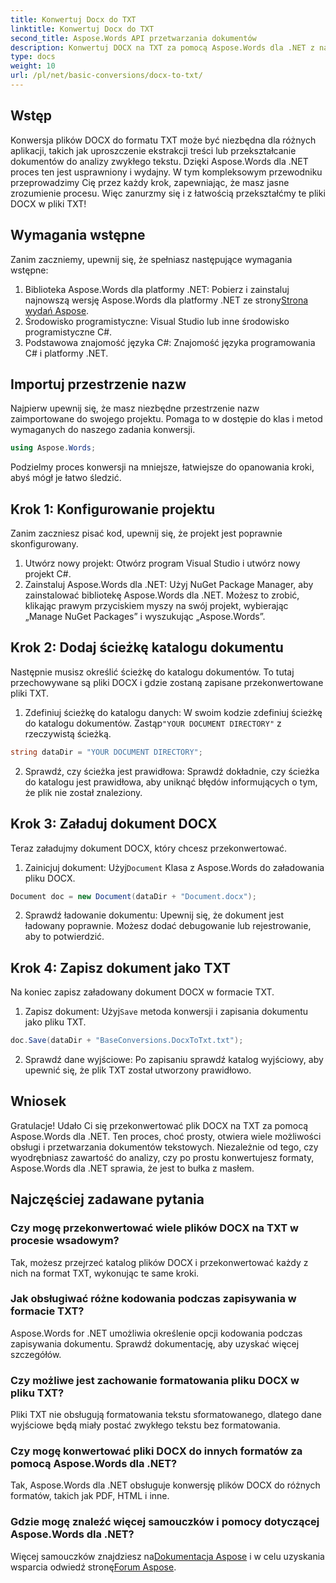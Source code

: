 ```yaml
---
title: Konwertuj Docx do TXT
linktitle: Konwertuj Docx do TXT
second_title: Aspose.Words API przetwarzania dokumentów
description: Konwertuj DOCX na TXT za pomocą Aspose.Words dla .NET z naszym przewodnikiem krok po kroku. Naucz się przekształcać dokumenty wydajnie i bez wysiłku.
type: docs
weight: 10
url: /pl/net/basic-conversions/docx-to-txt/
---
```

## Wstęp

Konwersja plików DOCX do formatu TXT może być niezbędna dla różnych aplikacji, takich jak uproszczenie ekstrakcji treści lub przekształcanie dokumentów do analizy zwykłego tekstu. Dzięki Aspose.Words dla .NET proces ten jest usprawniony i wydajny. W tym kompleksowym przewodniku przeprowadzimy Cię przez każdy krok, zapewniając, że masz jasne zrozumienie procesu. Więc zanurzmy się i z łatwością przekształćmy te pliki DOCX w pliki TXT!

## Wymagania wstępne

Zanim zaczniemy, upewnij się, że spełniasz następujące wymagania wstępne:

1.  Biblioteka Aspose.Words dla platformy .NET: Pobierz i zainstaluj najnowszą wersję Aspose.Words dla platformy .NET ze strony[Strona wydań Aspose](https://releases.aspose.com/words/net/).
2. Środowisko programistyczne: Visual Studio lub inne środowisko programistyczne C#.
3. Podstawowa znajomość języka C#: Znajomość języka programowania C# i platformy .NET.

## Importuj przestrzenie nazw

Najpierw upewnij się, że masz niezbędne przestrzenie nazw zaimportowane do swojego projektu. Pomaga to w dostępie do klas i metod wymaganych do naszego zadania konwersji.

```csharp
using Aspose.Words;
```

Podzielmy proces konwersji na mniejsze, łatwiejsze do opanowania kroki, abyś mógł je łatwo śledzić.

## Krok 1: Konfigurowanie projektu

Zanim zaczniesz pisać kod, upewnij się, że projekt jest poprawnie skonfigurowany.

1. Utwórz nowy projekt: Otwórz program Visual Studio i utwórz nowy projekt C#.
2. Zainstaluj Aspose.Words dla .NET: Użyj NuGet Package Manager, aby zainstalować bibliotekę Aspose.Words dla .NET. Możesz to zrobić, klikając prawym przyciskiem myszy na swój projekt, wybierając „Manage NuGet Packages” i wyszukując „Aspose.Words”.

## Krok 2: Dodaj ścieżkę katalogu dokumentu

Następnie musisz określić ścieżkę do katalogu dokumentów. To tutaj przechowywane są pliki DOCX i gdzie zostaną zapisane przekonwertowane pliki TXT.

1.  Zdefiniuj ścieżkę do katalogu danych: W swoim kodzie zdefiniuj ścieżkę do katalogu dokumentów. Zastąp`"YOUR DOCUMENT DIRECTORY"` z rzeczywistą ścieżką.

```csharp
string dataDir = "YOUR DOCUMENT DIRECTORY";
```

2. Sprawdź, czy ścieżka jest prawidłowa: Sprawdź dokładnie, czy ścieżka do katalogu jest prawidłowa, aby uniknąć błędów informujących o tym, że plik nie został znaleziony.

## Krok 3: Załaduj dokument DOCX

Teraz załadujmy dokument DOCX, który chcesz przekonwertować.

1.  Zainicjuj dokument: Użyj`Document` Klasa z Aspose.Words do załadowania pliku DOCX.

```csharp
Document doc = new Document(dataDir + "Document.docx");
```

2. Sprawdź ładowanie dokumentu: Upewnij się, że dokument jest ładowany poprawnie. Możesz dodać debugowanie lub rejestrowanie, aby to potwierdzić.

## Krok 4: Zapisz dokument jako TXT

Na koniec zapisz załadowany dokument DOCX w formacie TXT.

1.  Zapisz dokument: Użyj`Save` metoda konwersji i zapisania dokumentu jako pliku TXT.

```csharp
doc.Save(dataDir + "BaseConversions.DocxToTxt.txt");
```

2. Sprawdź dane wyjściowe: Po zapisaniu sprawdź katalog wyjściowy, aby upewnić się, że plik TXT został utworzony prawidłowo.

## Wniosek

Gratulacje! Udało Ci się przekonwertować plik DOCX na TXT za pomocą Aspose.Words dla .NET. Ten proces, choć prosty, otwiera wiele możliwości obsługi i przetwarzania dokumentów tekstowych. Niezależnie od tego, czy wyodrębniasz zawartość do analizy, czy po prostu konwertujesz formaty, Aspose.Words dla .NET sprawia, że jest to bułka z masłem.

## Najczęściej zadawane pytania

### Czy mogę przekonwertować wiele plików DOCX na TXT w procesie wsadowym?

Tak, możesz przejrzeć katalog plików DOCX i przekonwertować każdy z nich na format TXT, wykonując te same kroki.

### Jak obsługiwać różne kodowania podczas zapisywania w formacie TXT?

Aspose.Words for .NET umożliwia określenie opcji kodowania podczas zapisywania dokumentu. Sprawdź dokumentację, aby uzyskać więcej szczegółów.

### Czy możliwe jest zachowanie formatowania pliku DOCX w pliku TXT?

Pliki TXT nie obsługują formatowania tekstu sformatowanego, dlatego dane wyjściowe będą miały postać zwykłego tekstu bez formatowania.

### Czy mogę konwertować pliki DOCX do innych formatów za pomocą Aspose.Words dla .NET?

Tak, Aspose.Words dla .NET obsługuje konwersję plików DOCX do różnych formatów, takich jak PDF, HTML i inne.

### Gdzie mogę znaleźć więcej samouczków i pomocy dotyczącej Aspose.Words dla .NET?

 Więcej samouczków znajdziesz na[Dokumentacja Aspose](https://reference.aspose.com/words/net/) i w celu uzyskania wsparcia odwiedź stronę[Forum Aspose](https://forum.aspose.com/c/words/8).

